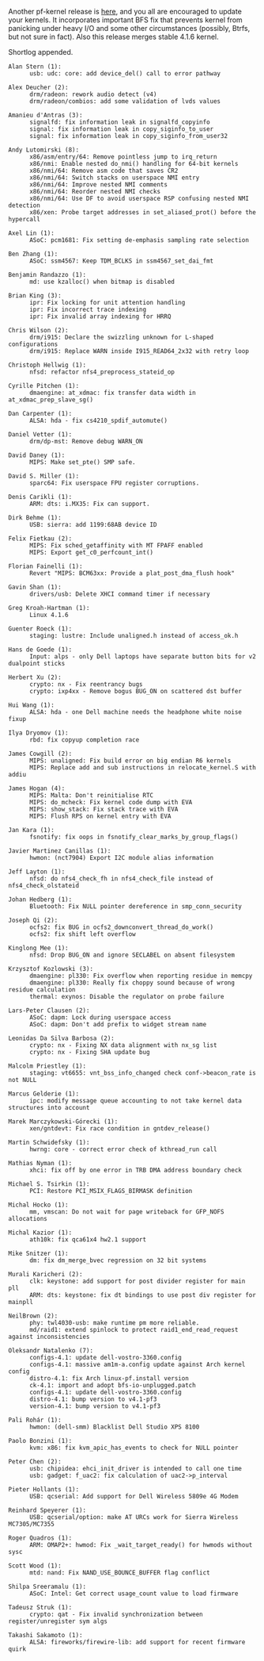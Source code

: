 Another pf-kernel release is
[here](https://pf.natalenko.name/sources/4.1/patch-4.1-pf3.xz), and you all
are encouraged to update your kernels. It incorporates important BFS fix that
prevents kernel from panicking under heavy I/O and some other circumstances
(possibly, Btrfs, but not sure in fact). Also this release merges stable 4.1.6
kernel.  
  
Shortlog appended.  
  

    
    
    Alan Stern (1):  
          usb: udc: core: add device_del() call to error pathway  
      
    Alex Deucher (2):  
          drm/radeon: rework audio detect (v4)  
          drm/radeon/combios: add some validation of lvds values  
      
    Amanieu d'Antras (3):  
          signalfd: fix information leak in signalfd_copyinfo  
          signal: fix information leak in copy_siginfo_to_user  
          signal: fix information leak in copy_siginfo_from_user32  
      
    Andy Lutomirski (8):  
          x86/asm/entry/64: Remove pointless jump to irq_return  
          x86/nmi: Enable nested do_nmi() handling for 64-bit kernels  
          x86/nmi/64: Remove asm code that saves CR2  
          x86/nmi/64: Switch stacks on userspace NMI entry  
          x86/nmi/64: Improve nested NMI comments  
          x86/nmi/64: Reorder nested NMI checks  
          x86/nmi/64: Use DF to avoid userspace RSP confusing nested NMI detection  
          x86/xen: Probe target addresses in set_aliased_prot() before the hypercall  
      
    Axel Lin (1):  
          ASoC: pcm1681: Fix setting de-emphasis sampling rate selection  
      
    Ben Zhang (1):  
          ASoC: ssm4567: Keep TDM_BCLKS in ssm4567_set_dai_fmt  
      
    Benjamin Randazzo (1):  
          md: use kzalloc() when bitmap is disabled  
      
    Brian King (3):  
          ipr: Fix locking for unit attention handling  
          ipr: Fix incorrect trace indexing  
          ipr: Fix invalid array indexing for HRRQ  
      
    Chris Wilson (2):  
          drm/i915: Declare the swizzling unknown for L-shaped configurations  
          drm/i915: Replace WARN inside I915_READ64_2x32 with retry loop  
      
    Christoph Hellwig (1):  
          nfsd: refactor nfs4_preprocess_stateid_op  
      
    Cyrille Pitchen (1):  
          dmaengine: at_xdmac: fix transfer data width in at_xdmac_prep_slave_sg()  
      
    Dan Carpenter (1):  
          ALSA: hda - fix cs4210_spdif_automute()  
      
    Daniel Vetter (1):  
          drm/dp-mst: Remove debug WARN_ON  
      
    David Daney (1):  
          MIPS: Make set_pte() SMP safe.  
      
    David S. Miller (1):  
          sparc64: Fix userspace FPU register corruptions.  
      
    Denis Carikli (1):  
          ARM: dts: i.MX35: Fix can support.  
      
    Dirk Behme (1):  
          USB: sierra: add 1199:68AB device ID  
      
    Felix Fietkau (2):  
          MIPS: Fix sched_getaffinity with MT FPAFF enabled  
          MIPS: Export get_c0_perfcount_int()  
      
    Florian Fainelli (1):  
          Revert "MIPS: BCM63xx: Provide a plat_post_dma_flush hook"  
      
    Gavin Shan (1):  
          drivers/usb: Delete XHCI command timer if necessary  
      
    Greg Kroah-Hartman (1):  
          Linux 4.1.6  
      
    Guenter Roeck (1):  
          staging: lustre: Include unaligned.h instead of access_ok.h  
      
    Hans de Goede (1):  
          Input: alps - only Dell laptops have separate button bits for v2 dualpoint sticks  
      
    Herbert Xu (2):  
          crypto: nx - Fix reentrancy bugs  
          crypto: ixp4xx - Remove bogus BUG_ON on scattered dst buffer  
      
    Hui Wang (1):  
          ALSA: hda - one Dell machine needs the headphone white noise fixup  
      
    Ilya Dryomov (1):  
          rbd: fix copyup completion race  
      
    James Cowgill (2):  
          MIPS: unaligned: Fix build error on big endian R6 kernels  
          MIPS: Replace add and sub instructions in relocate_kernel.S with addiu  
      
    James Hogan (4):  
          MIPS: Malta: Don't reinitialise RTC  
          MIPS: do_mcheck: Fix kernel code dump with EVA  
          MIPS: show_stack: Fix stack trace with EVA  
          MIPS: Flush RPS on kernel entry with EVA  
      
    Jan Kara (1):  
          fsnotify: fix oops in fsnotify_clear_marks_by_group_flags()  
      
    Javier Martinez Canillas (1):  
          hwmon: (nct7904) Export I2C module alias information  
      
    Jeff Layton (1):  
          nfsd: do nfs4_check_fh in nfs4_check_file instead of nfs4_check_olstateid  
      
    Johan Hedberg (1):  
          Bluetooth: Fix NULL pointer dereference in smp_conn_security  
      
    Joseph Qi (2):  
          ocfs2: fix BUG in ocfs2_downconvert_thread_do_work()  
          ocfs2: fix shift left overflow  
      
    Kinglong Mee (1):  
          nfsd: Drop BUG_ON and ignore SECLABEL on absent filesystem  
      
    Krzysztof Kozlowski (3):  
          dmaengine: pl330: Fix overflow when reporting residue in memcpy  
          dmaengine: pl330: Really fix choppy sound because of wrong residue calculation  
          thermal: exynos: Disable the regulator on probe failure  
      
    Lars-Peter Clausen (2):  
          ASoC: dapm: Lock during userspace access  
          ASoC: dapm: Don't add prefix to widget stream name  
      
    Leonidas Da Silva Barbosa (2):  
          crypto: nx - Fixing NX data alignment with nx_sg list  
          crypto: nx - Fixing SHA update bug  
      
    Malcolm Priestley (1):  
          staging: vt6655: vnt_bss_info_changed check conf->beacon_rate is not NULL  
      
    Marcus Gelderie (1):  
          ipc: modify message queue accounting to not take kernel data structures into account  
      
    Marek Marczykowski-Górecki (1):  
          xen/gntdevt: Fix race condition in gntdev_release()  
      
    Martin Schwidefsky (1):  
          hwrng: core - correct error check of kthread_run call  
      
    Mathias Nyman (1):  
          xhci: fix off by one error in TRB DMA address boundary check  
      
    Michael S. Tsirkin (1):  
          PCI: Restore PCI_MSIX_FLAGS_BIRMASK definition  
      
    Michal Hocko (1):  
          mm, vmscan: Do not wait for page writeback for GFP_NOFS allocations  
      
    Michal Kazior (1):  
          ath10k: fix qca61x4 hw2.1 support  
      
    Mike Snitzer (1):  
          dm: fix dm_merge_bvec regression on 32 bit systems  
      
    Murali Karicheri (2):  
          clk: keystone: add support for post divider register for main pll  
          ARM: dts: keystone: fix dt bindings to use post div register for mainpll  
      
    NeilBrown (2):  
          phy: twl4030-usb: make runtime pm more reliable.  
          md/raid1: extend spinlock to protect raid1_end_read_request against inconsistencies  
      
    Oleksandr Natalenko (7):  
          configs-4.1: update dell-vostro-3360.config  
          configs-4.1: massive am1m-a.config update against Arch kernel config  
          distro-4.1: fix Arch linux-pf.install version  
          ck-4.1: import and adopt bfs-io-unplugged.patch  
          configs-4.1: update dell-vostro-3360.config  
          distro-4.1: bump version to v4.1-pf3  
          version-4.1: bump version to v4.1-pf3  
      
    Pali Rohár (1):  
          hwmon: (dell-smm) Blacklist Dell Studio XPS 8100  
      
    Paolo Bonzini (1):  
          kvm: x86: fix kvm_apic_has_events to check for NULL pointer  
      
    Peter Chen (2):  
          usb: chipidea: ehci_init_driver is intended to call one time  
          usb: gadget: f_uac2: fix calculation of uac2->p_interval  
      
    Pieter Hollants (1):  
          USB: qcserial: Add support for Dell Wireless 5809e 4G Modem  
      
    Reinhard Speyerer (1):  
          USB: qcserial/option: make AT URCs work for Sierra Wireless MC7305/MC7355  
      
    Roger Quadros (1):  
          ARM: OMAP2+: hwmod: Fix _wait_target_ready() for hwmods without sysc  
      
    Scott Wood (1):  
          mtd: nand: Fix NAND_USE_BOUNCE_BUFFER flag conflict  
      
    Shilpa Sreeramalu (1):  
          ASoC: Intel: Get correct usage_count value to load firmware  
      
    Tadeusz Struk (1):  
          crypto: qat - Fix invalid synchronization between register/unregister sym algs  
      
    Takashi Sakamoto (1):  
          ALSA: fireworks/firewire-lib: add support for recent firmware quirk

